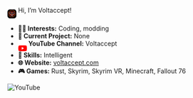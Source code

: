 <img src="./Emojis/voltaccept_rounded.png" alt="Voltaccept Rounded" width="20" height="26.6" style="max-width:none;vertical-align:text-top;background-color:transparent;"> Hi, I’m Voltaccept!

- **👨‍💻 Interests:** Coding, modding
- **📄 Current Project:** None
- **<img src="./Emojis/youtube.png" alt="YouTube" width="20" height="26.6" style="max-width: none; vertical-align: text-top; background-color: transparent;"> YouTube Channel:** Voltaccept
- **🧠 Skills:** Intelligent
- **🌐 Website:** [voltaccept.com](http://www.voltaccept.com)
- **🎮 Games:** Rust, Skyrim, Skyrim VR, Minecraft, Fallout 76

<!---
VoltacceptYT/VoltacceptYT is a ✨ special ✨ repository because its `README.md` (this file) appears on your GitHub profile.
You can click the Preview link to take a look at your changes.
--->


<img src="/VoltacceptYT/VoltacceptYT/raw/main/Emojis/youtube.png" alt="YouTube" width="20" height="20" style="max-width: 100%;">

